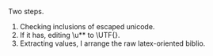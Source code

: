 Two steps.

1. Checking inclusions of escaped unicode.
2. If it has, editing \u** to \UTF{}.
3. Extracting values, I arrange the raw latex-oriented biblio.
